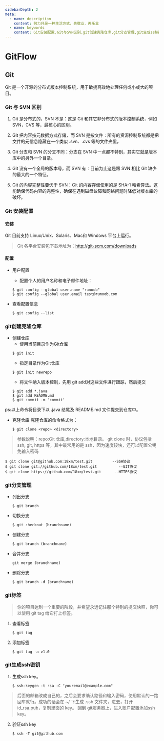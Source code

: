 ```yaml
---
sidebarDepth: 2
meta:
  - name: description
    content: 努力只是一种生活方式，先敬业，再乐业
  - name: keywords
    content: Git安装配置,Git与SVN区别,git创建克隆仓库,git分支管理,git生成ssh密钥
---
```


# GitFlow

## Git

Git 是一个开源的分布式版本控制系统，用于敏捷高效地处理任何或小或大的项目。

### Git 与 SVN 区别

1. Git 是分布式的，SVN 不是：这是 Git 和其它非分布式的版本控制系统，例如 SVN，CVS 等，最核心的区别。

2. Git 把内容按元数据方式存储，而 SVN 是按文件：所有的资源控制系统都是把文件的元信息隐藏在一个类似 .svn、.cvs 等的文件夹里。

3. Git 分支和 SVN 的分支不同：分支在 SVN 中一点都不特别，其实它就是版本库中的另外一个目录。

4. Git 没有一个全局的版本号，而 SVN 有：目前为止这是跟 SVN 相比 Git 缺少的最大的一个特征。

5. Git 的内容完整性要优于 SVN：Git 的内容存储使用的是 SHA-1 哈希算法。这能确保代码内容的完整性，确保在遇到磁盘故障和网络问题时降低对版本库的破坏。

### Git 安装配置

#### 安装

Git 目前支持 Linux/Unix、Solaris、Mac和 Windows 平台上运行。
> Git 各平台安装包下载地址为：http://git-scm.com/downloads

#### 配置

+ 用户配置
    + 配置个人的用户名称和电子邮件地址：
    ```git
    $ git config --global user.name "runoob"
    $ git config --global user.email test@runoob.com
    ```
   
+ 查看配置信息
    ```git
    $ git config --list
    ```
    
### git创建克隆仓库

+ 创建仓库
    - 使用当前目录作为Git仓库 
    ```git
    $ git init
    ```
    - 指定目录作为Git仓库
    ```git
    $ git init newrepo
    ```
    - 将文件纳入版本控制，先用 git add对这些文件进行跟踪，然后提交
    ```git
    $ git add *.java
    $ git add README.md
    $ git commit -m 'commit'
    ```
    
ps:以上命令将目录下以 .java 结尾及 README.md 文件提交到仓库中。

+ 克隆仓库
    克隆仓库的命令格式为：
    ```git
    $ git clone <repo> <directory>
    ```
> 参数说明：repo:Git 仓库,directory:本地目录。
git clone 时，协议包括 ssh, git, https 等，其中最常用的是 ssh，因为速度较快，还可以配置公钥免输入密码
```git
$ git clone git@github.com:18xm/test.git         --SSH协议
$ git clone git://github.com/18xm/test.git          --GIT协议
$ git clone https://github.com/18xm/test.git      --HTTPS协议
```
### git分支管理

- 列出分支
    ```git
    $ git branch
    ```
- 切换分支
    ```git
    $ git checkout (branchname)
    ```
- 创建分支
    ```git
    $ git branch (branchname)
    ```
- 合并分支
    ```git
    git merge (branchname)
    ```
- 删除分支
    ```git
    $ git branch -d (branchname)
    ```
### git标签

>你的项目达到一个重要的阶段，并希望永远记住那个特别的提交快照，你可以使用 git tag 给它打上标签。
1. 查看标签
    ```git
    $ git tag
    ```
2. 添加标签
    ```git
    $ git tag -a v1.0 
    ```
### git生成ssh密钥
1. 生成ssh key。
    ```git
    $ ssh-keygen -t rsa -C "youremail@example.com"
    ```
> 后面的邮箱改成自己的，之后会要求确认路径和输入密码，使用默认的一路回车就行。成功的话会在 ~/ 下生成 .ssh 文件夹，进去，打开 id_rsa.pub，复制里面的 key。
回到 git服务器上，进入账户配置添加ssh key。

2. 验证ssh key
    ```git
    $ ssh -T git@github.com
    ```
